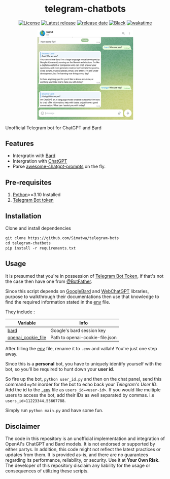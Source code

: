 <h1 align="center"> telegram-chatbots </h1>

<p align="center">
<a href="https://https://github.com/Simatwa/telegram-chatbots/blob/main/LICENSE"><img alt="License" src="https://img.shields.io/badge/license-MIT-blue.svg"/></a>
<!--<a href="https://github.com/Simatwa/telegram-chatbots/releases"><img src="https://img.shields.io/github/downloads/Simatwa/telegram-chatbots/total?label=Downloads&color=success&logo=github" alt="Downloads"></img></a> -->
<a href="https://github.com/Simatwa/telegram-chatbots/releases"><img src="https://img.shields.io/github/v/release/Simatwa/telegram-chatbots?color=success&logo=github&label=Release" alt="Latest release"></img></a>
<a href="https://github.com/Simatwa/telegram-chatbots/releases"><img src="https://img.shields.io/github/release-date/Simatwa/telegram-chatbots?logo=github&label=Release date" alt="release date"></img></a>
<a href="https://github.com/psf/black"><img alt="Black" src="https://img.shields.io/static/v1?logo=Black&label=Code-style&message=Black"/></a>
<a href="https://wakatime.com/badge/github/Simatwa/telegram-chatbots"><img src="https://wakatime.com/badge/github/Simatwa/telegram-chatbots.svg" alt="wakatime"></a>
</p>

<p align="center">
<img src="https://github.com/Simatwa/telegram-chatbots/blob/main/assets/demo.png?raw=true" width="60%" height="auto" alt="Bot Demo"> 
</p>

Unofficial Telegram bot for ChatGPT and Bard 

## Features 

* Intergratin with [Bard](https://bard.google.com)
* Intergration with [ChatGPT](https://chat.openai.com)
* Parse [awesome-chatgpt-prompts](https://github.com/f/awesome-chatgpt-prompts) on the fly.

## Pre-requisites 

1. [Python](https://python.org)>=3.10 Installed
2. [Telegram Bot token](https://core.telegram.org/bots#botfather)

## Installation

Clone and install dependencies

```
git clone https://github.com/Simatwa/telegram-bots
cd telegram-chatbots
pip install -r requirements.txt
```

## Usage

It is presumed that you're in possession of [Telegram Bot Token](https://telegram/), if that's not the case then have one from [@BotFather](https://core.telegram.org/bots#botfather).

Since this script depends on [GoogleBard](https://github.com/acheong08/Bard) and [WebChatGPT](https://github.com/Simatwa/WebChatGPT) libraries, purpose to walkthrough their documentations then use that knowledge to find the required information stated in the [env](env) file.

They include :

| Variable | Info |
| ---------- | ------- |
| [bard](https://github.com/acheong08/Bard)  | Google's bard session key |
| [openai_cookie_file](https://github.com/Simatwa/WebChatGPT) | Path to openai-cookie-file.json | 

After filling the [env](env) file, rename it to `.env` and vallah! You're just one step away.

Since this is a **personal** bot, you have to uniquely identify yourself with the bot, so you'll be required to hunt down your **user id**. 

So fire up the bot, `python user_id.py` and  then on the chat panel, send this command `myId` inorder for the bot to echo back your *Telegram's User ID*. Add the id to the [`.env`](env) file as `users_id=<user-id>`. If you would like multiple users to access the bot, add their IDs as well separated by commas. i.e `users_id=11223344,55667788`.

Simply run `python main.py` and have some fun.

## Disclaimer

The code in this repository is an unofficial implementation and integration of OpenAI's ChatGPT and Bard models. It is not endorsed or supported by either partys. In addition, this code might not reflect the latest practices or updates from them. It is provided as-is, and there are no guarantees regarding its performance, reliability, or security. Use it at **Your Own Risk**. The developer of this repository disclaim any liability for the usage or consequences of utilizing these scripts.
